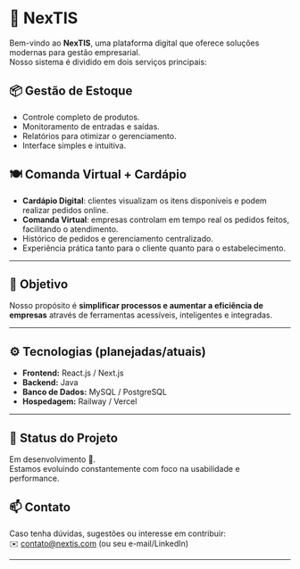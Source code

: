 # 🚀 NexTIS

Bem-vindo ao **NexTIS**, uma plataforma digital que oferece soluções modernas para gestão empresarial.  
Nosso sistema é dividido em dois serviços principais:

## 📦 Gestão de Estoque
- Controle completo de produtos.
- Monitoramento de entradas e saídas.
- Relatórios para otimizar o gerenciamento.
- Interface simples e intuitiva.

## 🍽️ Comanda Virtual + Cardápio
- **Cardápio Digital**: clientes visualizam os itens disponíveis e podem realizar pedidos online.
- **Comanda Virtual**: empresas controlam em tempo real os pedidos feitos, facilitando o atendimento.
- Histórico de pedidos e gerenciamento centralizado.
- Experiência prática tanto para o cliente quanto para o estabelecimento.

---

## 🎯 Objetivo
Nosso propósito é **simplificar processos e aumentar a eficiência de empresas** através de ferramentas acessíveis, inteligentes e integradas.

---

## ⚙️ Tecnologias (planejadas/atuais)
- **Frontend:** React.js / Next.js  
- **Backend:** Java
- **Banco de Dados:** MySQL / PostgreSQL  
- **Hospedagem:** Railway / Vercel  

---

## 📌 Status do Projeto
Em desenvolvimento 🚧.  
Estamos evoluindo constantemente com foco na usabilidade e performance.

## 📫 Contato
Caso tenha dúvidas, sugestões ou interesse em contribuir:  
✉️ contato@nextis.com (ou seu e-mail/LinkedIn)

---
